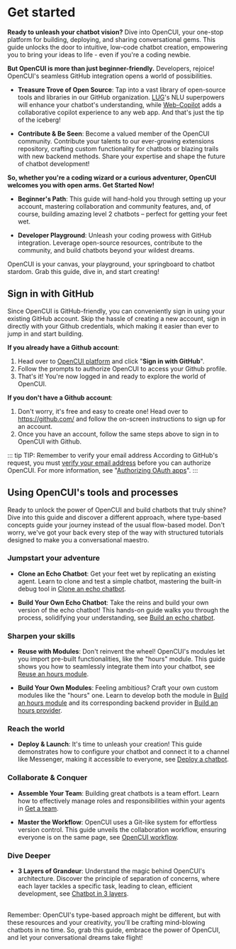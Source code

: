 # Get started
**Ready to unleash your chatbot vision?** Dive into OpenCUI, your one-stop platform for building, deploying, and sharing conversational gems. This guide unlocks the door to intuitive, low-code chatbot creation, empowering you to bring your ideas to life - even if you're a coding newbie.

**But OpenCUI is more than just beginner-friendly.** Developers, rejoice! OpenCUI's seamless GitHub integration opens a world of possibilities.

- **Treasure Trove of Open Source**: Tap into a vast library of open-source tools and libraries in our GitHub organization. [LUG](https://github.com/opencui/lug)'s NLU superpowers will enhance your chatbot's understanding, while [Web-Copilot](https://github.com/opencui/web-copilot) adds a collaborative copilot experience to any web app. And that's just the tip of the iceberg!

- **Contribute & Be Seen**: Become a valued member of the OpenCUI community. Contribute your talents to our ever-growing extensions repository, crafting custom functionality for chatbots or blazing trails with new backend methods. Share your expertise and shape the future of chatbot development!

**So, whether you're a coding wizard or a curious adventurer, OpenCUI welcomes you with open arms. Get Started Now!**

- **Beginner's Path**: This guide will hand-hold you through setting up your account, mastering collaboration and community features, and, of course, building amazing level 2 chatbots – perfect for getting your feet wet.

- **Developer Playground**: Unleash your coding prowess with GitHub integration. Leverage open-source resources, contribute to the community, and build chatbots beyond your wildest dreams.

OpenCUI is your canvas, your playground, your springboard to chatbot stardom. Grab this guide, dive in, and start creating!

## Sign in with GitHub

Since OpenCUI is GitHub-friendly, you can conveniently sign in using your existing GitHub account. Skip the hassle of creating a new account, sign in directly with your Github credentials, which making it easier than ever to jump in and start building.

**If you already have a Github account**:
1. Head over to [OpenCUI platform](https://build.opencui.io/) and click "**Sign in with GitHub**".
2. Follow the prompts to authorize OpenCUI to access your Github profile.
3. That's it! You're now logged in and ready to explore the world of OpenCUI.

**If you don't have a Github account**:
1. Don't worry, it's free and easy to create one! Head over to https://github.com/ and follow the on-screen instructions to sign up for an account.
2. Once you have an account, follow the same steps above to sign in to OpenCUI with Github.

::: tip TIP: Remember to verify your email address
According to GitHub's request, you must [verify your email address](https://docs.github.com/en/account-and-profile/setting-up-and-managing-your-personal-account-on-github/managing-email-preferences/verifying-your-email-address) before you can authorize OpenCUI. For more information, see "[Authorizing OAuth apps](https://docs.github.com/en/apps/oauth-apps/using-oauth-apps/authorizing-oauth-apps)".
:::

## Using OpenCUI's tools and processes

Ready to unlock the power of OpenCUI and build chatbots that truly shine? Dive into this guide and discover a different approach, where type-based concepts guide your journey instead of the usual flow-based model. Don't worry, we've got your back every step of the way with structured tutorials designed to make you a conversational maestro.

### Jumpstart your adventure

- **Clone an Echo Chatbot**: Get your feet wet by replicating an existing agent. Learn to clone and test a simple chatbot, mastering the built-in debug tool in [Clone an echo chatbot](clone-simple-chatbot).

- **Build Your Own Echo Chatbot**: Take the reins and build your own version of the echo chatbot! This hands-on guide walks you through the process, solidifying your understanding, see [Build an echo chatbot](build-simple-chatbot).

### Sharpen your skills

- **Reuse with Modules**: Don't reinvent the wheel! OpenCUI's modules let you import pre-built functionalities, like the "hours" module. This guide shows you how to seamlessly integrate them into your chatbot, see [Reuse an hours module](reuse-component).

- **Build Your Own Modules**: Feeling ambitious? Craft your own custom modules like the "hours" one. Learn to develop both the module in [Build an hours module](build-module) and its corresponding backend provider in [Build an hours provider](build-provider).

### Reach the world

- **Deploy & Launch**: It's time to unleash your creation! This guide demonstrates how to configure your chatbot and connect it to a channel like Messenger, making it accessible to everyone, see [Deploy a chatbot](deploy-to-channel).

### Collaborate & Conquer

- **Assemble Your Team**: Building great chatbots is a team effort. Learn how to effectively manage roles and responsibilities within your agents in [Get a team](are-you-ready).

- **Master the Workflow**: OpenCUI uses a Git-like system for effortless version control. This guide unveils the collaboration workflow, ensuring everyone is on the same page, see [OpenCUI workflow](opencui-flow).

### Dive Deeper

- **3 Layers of Grandeur**: Understand the magic behind OpenCUI's architecture. Discover the principle of separation of concerns, where each layer tackles a specific task, leading to clean, efficient development, see [Chatbot in 3 layers](3layers).

<br>
Remember: OpenCUI's type-based approach might be different, but with these resources and your creativity, you'll be crafting mind-blowing chatbots in no time. So, grab this guide, embrace the power of OpenCUI, and let your conversational dreams take flight!